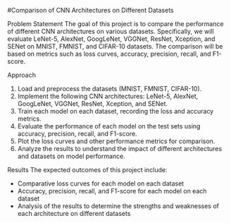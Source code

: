 #Comparison of CNN Architectures on Different Datasets

Problem Statement
The goal of this project is to compare the performance of different CNN architectures on various datasets. Specifically, we will evaluate LeNet-5, AlexNet, GoogLeNet, VGGNet, ResNet, Xception, and SENet on MNIST, FMNIST, and CIFAR-10 datasets. The comparison will be based on metrics such as loss curves, accuracy, precision, recall, and F1-score.


Approach
1. Load and preprocess the datasets (MNIST, FMNIST, CIFAR-10).
2. Implement the following CNN architectures: LeNet-5, AlexNet, GoogLeNet, VGGNet, ResNet, Xception, and SENet.
3. Train each model on each dataset, recording the loss and accuracy metrics.
4. Evaluate the performance of each model on the test sets using accuracy, precision, recall, and F1-score.
5. Plot the loss curves and other performance metrics for comparison.
6. Analyze the results to understand the impact of different architectures and datasets on model performance.


Results
The expected outcomes of this project include:
- Comparative loss curves for each model on each dataset
- Accuracy, precision, recall, and F1-score for each model on each dataset
- Analysis of the results to determine the strengths and weaknesses of each architecture on different datasets
